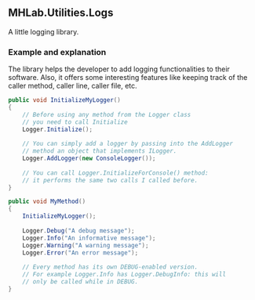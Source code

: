 ## MHLab.Utilities.Logs

A little logging library.

### Example and explanation

The library helps the developer to add logging functionalities to their software. Also, it offers some interesting
features like keeping track of the caller method, caller line, caller file, etc.

```csharp
public void InitializeMyLogger()
{
    // Before using any method from the Logger class
    // you need to call Initialize
    Logger.Initialize();
    
    // You can simply add a logger by passing into the AddLogger
    // method an object that implements ILogger.
    Logger.AddLogger(new ConsoleLogger());
    
    // You can call Logger.InitializeForConsole() method:
    // it performs the same two calls I called before.
}

public void MyMethod()
{
    InitializeMyLogger();
	
    Logger.Debug("A debug message");
    Logger.Info("An informative message");
    Logger.Warning("A warning message");
    Logger.Error("An error message");
    
    // Every method has its own DEBUG-enabled version.
    // For example Logger.Info has Logger.DebugInfo: this will
    // only be called while in DEBUG. 
}
```
